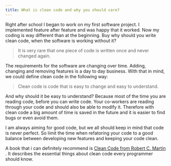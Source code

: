 ```yaml
---
title: What is clean code and why you should care?
---
```


Right after school I began to work on my first software project. I implemented feature after feature and was happy that it worked. Now my coding is way different than at the beginning. Buy why should you write clean code, when the software is working without it?

> It is very rare that one piece of code is written once and never changed again.

The requirements for the software are changing over time. Adding, changing and removing features is a day to day business. With that in mind, we could define clean code in the following way:

> Clean code is code that is easy to change and easy to understand.

And why should it be easy to understand?
Because most of the time you are reading code, before you can write code. Your co-workers are reading through your code and should also be able to modify it. Therefore with clean code a big amount of time is saved in the future and it is easier to find bugs or even avoid them.

I am always aiming for good code, but we all should keep in mind that code is never perfect. So limit the time when refatoring your code to a good balance between developing new features and keeping your code clean.

A book that i can definitely recommend is [Clean Code from Robert C. Martin](https://www.amazon.de/Clean-Code-Handbook-Software-Craftsmanship/dp/0132350882/) . It describes the essential things about clean code every programmer should know.